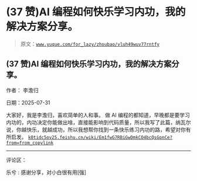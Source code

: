 # (37 赞)AI 编程如何快乐学习内功，我的解决方案分享。

> 原文：[`www.yuque.com/for_lazy/zhoubao/vluh49wuv77rntfy`](https://www.yuque.com/for_lazy/zhoubao/vluh49wuv77rntfy)

## (37 赞)AI 编程如何快乐学习内功，我的解决方案分享。

作者： 李澹归

日期：2025-07-31

大家好，我是李澹归，喜欢简单的人和事。
做 AI 编程的都知道，早晚都是要学习内功的，内功决定你能做出啥，直接能影响到代码质量，所以我写了此篇，纳瓦尔说，你越快乐，就越成功，所以我想帮你找到一条快乐练习内功的路，希望对你有所启发。 [`k0tidc5ov25.feishu.cn/wiki/Em1fwG7RBiGwDmkCO4bcQsGpnCe?from=from_copylink`](https://k0tidc5ov25.feishu.cn/wiki/Em1fwG7RBiGwDmkCO4bcQsGpnCe?from=from_copylink)

* * *

评论区：

乐兮 : 感谢分享，对小白很有用[强]